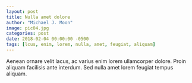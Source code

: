 ```yaml
---
layout: post
title: Nulla amet dolore
author: "Michael J. Moon"
image: pic04.jpg
categories: post
date: 2018-02-04 00:00:00 -0500
tags: [lcus, enim, lorem, nulla, amet, feugiat, aliquam]
---
```

Aenean ornare velit lacus, ac varius enim lorem ullamcorper dolore. Proin aliquam facilisis ante interdum. Sed nulla amet lorem feugiat tempus aliquam.
